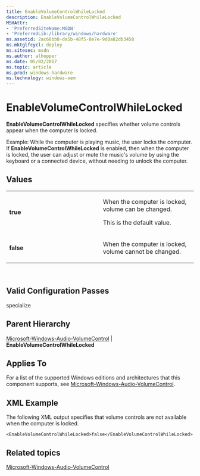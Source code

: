 ```yaml
---
title: EnableVolumeControlWhileLocked
description: EnableVolumeControlWhileLocked
MSHAttr:
- 'PreferredSiteName:MSDN'
- 'PreferredLib:/library/windows/hardware'
ms.assetid: 2ac68bb8-da5b-48f5-8e7e-9d0a82db3458
ms.mktglfcycl: deploy
ms.sitesec: msdn
ms.author: alhopper
ms.date: 05/02/2017
ms.topic: article
ms.prod: windows-hardware
ms.technology: windows-oem
---
```


# EnableVolumeControlWhileLocked


**EnableVolumeControlWhileLocked** specifies whether volume controls appear when the computer is locked.

Example: While the computer is playing music, the user locks the computer. If **EnableVolumeControlWhileLocked** is enabled, then when the computer is locked, the user can adjust or mute the music's volume by using the keyboard or a connected device, without needing to unlock the computer.

## Values


<table>
<colgroup>
<col width="50%" />
<col width="50%" />
</colgroup>
<tbody>
<tr class="odd">
<td><p><strong>true</strong></p></td>
<td><p>When the computer is locked, volume can be changed.</p>
<p>This is the default value.</p></td>
</tr>
<tr class="even">
<td><p><strong>false</strong></p></td>
<td><p>When the computer is locked, volume cannot be changed.</p></td>
</tr>
</tbody>
</table>

 

## Valid Configuration Passes


specialize

## Parent Hierarchy


[Microsoft-Windows-Audio-VolumeControl](microsoft-windows-audio-volumecontrol.md) | **EnableVolumeControlWhileLocked**

## Applies To


For a list of the supported Windows editions and architectures that this component supports, see [Microsoft-Windows-Audio-VolumeControl](microsoft-windows-audio-volumecontrol.md).

## XML Example


The following XML output specifies that volume controls are not available when the computer is locked.

```
<EnableVolumeControlWhileLocked>false</EnableVolumeControlWhileLocked>
```

## Related topics


[Microsoft-Windows-Audio-VolumeControl](microsoft-windows-audio-volumecontrol.md)

 

 







